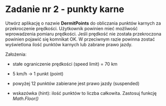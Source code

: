 

# Zadanie nr 2 - punkty karne 

Utwórz aplikację o nazwie **DermitPoints** do obliczania punktów karnych za przekroczenie prędkości. Użytkownik powinien mieć możliwość wprowadzenia pomiaru prędkości. Jeśli prędkość nie została przekroczona powinien pojawić się komnikat OK.
W przeciwnym razie powinna zostać wyświetlona ilość punktów karnych lub zabrane prawo jazdy.


Założenia:
- stałe ograniczenie prędkości (speed limit) = 70 km
- 5 km/h -> 1 punkt (point)
- powyżej 12 punktów zabierane jest prawo jazdy (suspended)

- wskazówka (hint): ilość punktów to liczba całkowita. Zastosuj funkcję *Math.Floor()*



